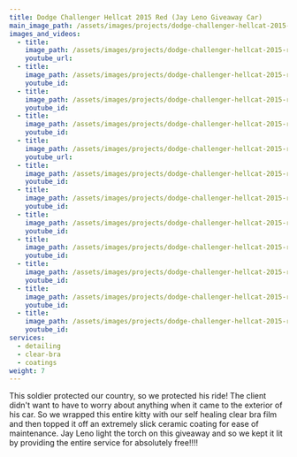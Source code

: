 ```yaml
---
title: Dodge Challenger Hellcat 2015 Red (Jay Leno Giveaway Car)
main_image_path: /assets/images/projects/dodge-challenger-hellcat-2015-red-jay-leno-giveaway-car/IMG_0320.jpg
images_and_videos:
  - title:
    image_path: /assets/images/projects/dodge-challenger-hellcat-2015-red-jay-leno-giveaway-car/IMG_0300.jpg
    youtube_url:
  - title:
    image_path: /assets/images/projects/dodge-challenger-hellcat-2015-red-jay-leno-giveaway-car/IMG_0321.jpg
    youtube_id:
  - title:
    image_path: /assets/images/projects/dodge-challenger-hellcat-2015-red-jay-leno-giveaway-car/IMG_0322.jpg
    youtube_id:
  - title:
    image_path: /assets/images/projects/dodge-challenger-hellcat-2015-red-jay-leno-giveaway-car/IMG_0324.jpg
    youtube_id:
  - title:
    image_path: /assets/images/projects/dodge-challenger-hellcat-2015-red-jay-leno-giveaway-car/IMG_0342.jpg
    youtube_url:
  - title:
    image_path: /assets/images/projects/dodge-challenger-hellcat-2015-red-jay-leno-giveaway-car/IMG_0343.jpg
    youtube_id:
  - title:
    image_path: /assets/images/projects/dodge-challenger-hellcat-2015-red-jay-leno-giveaway-car/IMG_0344.jpg
    youtube_id:
  - title:
    image_path: /assets/images/projects/dodge-challenger-hellcat-2015-red-jay-leno-giveaway-car/IMG_0345.jpg
    youtube_id:
  - title:
    image_path: /assets/images/projects/dodge-challenger-hellcat-2015-red-jay-leno-giveaway-car/IMG_0346.jpg
    youtube_id:
  - title:
    image_path: /assets/images/projects/dodge-challenger-hellcat-2015-red-jay-leno-giveaway-car/IMG_0348.jpg
    youtube_id:     
  - title:
    image_path: /assets/images/projects/dodge-challenger-hellcat-2015-red-jay-leno-giveaway-car/IMG_0349.jpg
    youtube_id:
  - title:
    image_path: /assets/images/projects/dodge-challenger-hellcat-2015-red-jay-leno-giveaway-car/IMG_0350.jpg
    youtube_id: 
services:
  - detailing
  - clear-bra
  - coatings
weight: 7
---
```

This soldier protected our country, so we protected his ride! The client didn't want to have to worry about anything when it came to the exterior of his car. So we wrapped this entire kitty with our self healing clear bra film and then topped it off an extremely slick ceramic coating for ease of maintenance. Jay Leno light the torch on this giveaway and so we kept it lit by providing the entire service for absolutely free!!!!
